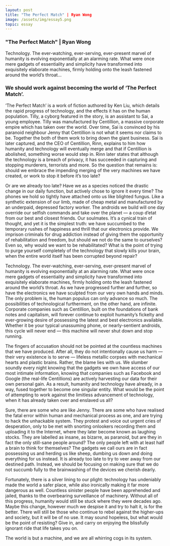 ```yaml
---
layout: post
title: "The Perfect Match" | Ryan Wong
image: /assets/img/essay5.png
topic: essay
---
```


### "The Perfect Match" | Ryan Wong

Technology. The ever-watching, ever-serving, ever-present marvel of humanity is evolving exponentially at an alarming rate. What were once mere gadgets of essentiality and simplicity have transformed into exquisitely elaborate machines, firmly holding onto the leash fastened around the world’s throat...

### We should work against becoming the world of ‘The Perfect Match’.

‘The Perfect Match’ is a work of fiction authored by Ken Liu, which details the rapid progress of technology, and the effects it has on the human population. Tilly, a cyborg featured in the story, is an assistant to Sai, a young employee. Tilly was manufactured by Centillion, a massive corporate empire which has taken over the world. Over time, Sai is convinced by his paranoid neighbour Jenny that Centillion is not what it seems nor claims to be. Together the both of them work to bring down the giant business. Sai is later captured, and the CEO of Centillion, Rinn, explains to him how humanity and technology will eventually merge and that if Centillion is abolished, something worse would step in. Rinn later states that although the technology is a breach of privacy, it has succeeded in capturing and stopping murderers, terrorists and more. So the question that remains is: should we embrace the impending merging of the very machines we have created, or work to stop it before it’s too late?

Or are we already too late? Have we as a species noticed the drastic change in our daily function, but actively chose to ignore it every time? The phones we hold so tightly have attached onto us like blighted fungus. Like a synthetic extension of our limb, made of cheap metal and manufactured by an underpaid, depressed factory worker. The androids we build will one day override our selfish commands and take over the planet — a coup d’etat from our best and closest friends. Our soulmates. It’s a cynical train of thought, and yet it is the simplest truth: we have succumbed to the temporary rushes of happiness and thrill that our electronics provide. We imprison criminals for drug addiction instead of giving them the opportunity of rehabilitation and freedom, but should we not do the same to ourselves? Even so, why would we want to be rehabilitated? What is the point of trying to purge yourself completely of the technology that slowly kills your brain, when the entire world itself has been corrupted beyond repair?

Technology. The ever-watching, ever-serving, ever-present marvel of humanity is evolving exponentially at an alarming rate. What were once mere gadgets of essentiality and simplicity have transformed into exquisitely elaborate machines, firmly holding onto the leash fastened around the world’s throat. As we have progressed further and further, so have the electronics we have sculpted from our very own hands and minds. The only problem is, the human populus can only advance so much. The possibilities of technological furtherment, on the other hand, are infinite. Corporate companies such as Centillion, built on the foundations of bank notes and capitalism, will forever continue to exploit humanity’s fickelty and ever-growing desire of possessing the latest and best electronics available. Whether it be your typical unassuming phone, or nearly-sentient androids, this cycle will never end — this machine will never shut down and stop running.

The fingers of accusation should not be pointed at the countless machines that we have produced. After all, they do not intentionally cause us harm — their very existence is to serve — lifeless metallic corpses with mechanical hearts and plastic brains. Rather, the blame lies with us. We slumber soundly every night knowing that the gadgets we own have access of our most intimate information, knowing that companies such as Facebook and Google (the real-life Centillions) are actively harvesting our data for their own personal gain. As a result, humanity and technology have already, in a way, fused together to become one singular entity. What would be the point of attempting to work against the limitless advancement of technology, when it has already taken over and enslaved us all?

Sure, there are some who are like Jenny. There are some who have realised the fatal error within human and mechanical process as one, and are trying to hack the unhackable system. They protest and voice out urgent cries of desperation, only to be met with snorting onlookers recording them and uploading it to the Internet, where they later become known as laughing stocks. They are labelled as insane, as bizarre, as paranoid, but are they in fact the only still-sane people around? The only people left with at least half a brain to think for themselves? The gadgets we call ours are in fact possessing us and herding us like sheep, dumbing us down and doing everything for us instead. It is already too late to try to veer away from our destined path. Instead, we should be focusing on making sure that we do not succumb fully to the brainwashing of the devices we cherish dearly.

Fortunately, there is a silver lining to our plight: technology has undeniably made the world a safer place, while also ironically making it far more dangerous as well. Countless sinister people have been apprehended and jailed, thanks to the overbearing surveillance of machinery. Without all of this progress, humanity would still be stuck where they were decades ago. Maybe this change, however much we despise it and try to halt it, is for the better. There will still be those who continue to rebel against the higher-ups and society, but it will be of no use. It may sound hopeless, but what would be the point of resisting? Give in, and carry on enjoying the blissfully ignorant ride that life takes you on.    

The world is but a machine, and we are all whirring cogs in its system.